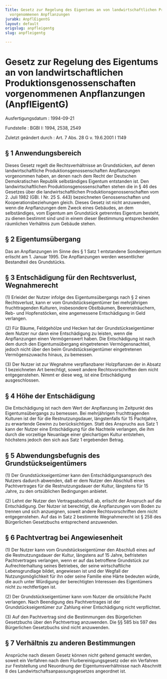 ```yaml
---
Title: Gesetz zur Regelung des Eigentums an von landwirtschaftlichen Produktionsgenossenschaften
  vorgenommenen Anpflanzungen
jurabk: AnpflEigentG
layout: default
origslug: anpfleigentg
slug: anpfleigentg

---
```


# Gesetz zur Regelung des Eigentums an von landwirtschaftlichen Produktionsgenossenschaften vorgenommenen Anpflanzungen (AnpflEigentG)

Ausfertigungsdatum
:   1994-09-21

Fundstelle
:   BGBl I: 1994, 2538, 2549

Zuletzt geändert durch
:   Art. 7 Abs. 28 G v. 19.6.2001 I 1149


## § 1 Anwendungsbereich

Dieses Gesetz regelt die Rechtsverhältnisse an Grundstücken, auf denen
landwirtschaftliche Produktionsgenossenschaften Anpflanzungen
vorgenommen haben, an denen nach dem Recht der Deutschen
Demokratischen Republik selbständiges Eigentum entstanden ist. Den
landwirtschaftlichen Produktionsgenossenschaften stehen die in § 46
des Gesetzes über die landwirtschaftlichen Produktionsgenossenschaften
vom 2. Juli 1982 (GBl. I Nr. 25 S. 443) bezeichneten Genossenschaften
und Kooperationsbeziehungen gleich. Dieses Gesetz ist nicht
anzuwenden, wenn die Anpflanzungen dem Zweck eines Gebäudes, an dem
selbständiges, vom Eigentum am Grundstück getrenntes Eigentum besteht,
zu dienen bestimmt sind und in einem dieser Bestimmung entsprechenden
räumlichen Verhältnis zum Gebäude stehen.


## § 2 Eigentumsübergang

Das an Anpflanzungen im Sinne des § 1 Satz 1 entstandene
Sondereigentum erlischt am 1. Januar 1995. Die Anpflanzungen werden
wesentlicher Bestandteil des Grundstücks.


## § 3 Entschädigung für den Rechtsverlust, Wegnahmerecht

(1) Erleidet der Nutzer infolge des Eigentumsübergangs nach § 2 einen
Rechtsverlust, kann er vom Grundstückseigentümer bei mehrjährigen
fruchttragenden Kulturen, insbesondere Obstbäumen, Beerensträuchern,
Reb- und Hopfenstöcken, eine angemessene Entschädigung in Geld
verlangen.

(2) Für Bäume, Feldgehölze und Hecken hat der Grundstückseigentümer
dem Nutzer nur dann eine Entschädigung zu leisten, wenn die
Anpflanzungen einen Vermögenswert haben. Die Entschädigung ist nach
dem durch den Eigentumsübergang eingetretenen Vermögensnachteil,
jedoch nicht über den beim Grundstückseigentümer eingetretenen
Vermögenszuwachs hinaus, zu bemessen.

(3) Der Nutzer ist zur Wegnahme verpflanzbarer Holzpflanzen der in
Absatz 1 bezeichneten Art berechtigt, soweit andere Rechtsvorschriften
dem nicht entgegenstehen. Nimmt er diese weg, ist eine Entschädigung
ausgeschlossen.


## § 4 Höhe der Entschädigung

Die Entschädigung ist nach dem Wert der Anpflanzung im Zeitpunkt des
Eigentumsübergangs zu bemessen. Bei mehrjährigen fruchttragenden
Kulturen ist der für die Restnutzungsdauer, längstenfalls für 15
Pachtjahre, zu erwartende Gewinn zu berücksichtigen. Statt des
Anspruchs aus Satz 1 kann der Nutzer eine Entschädigung für die
Nachteile verlangen, die ihm durch die vorzeitige Neuanlage einer
gleichartigen Kultur entstehen, höchstens jedoch den sich aus Satz 1
ergebenden Betrag.


## § 5 Abwendungsbefugnis des Grundstückseigentümers

(1) Der Grundstückseigentümer kann den Entschädigungsanspruch des
Nutzers dadurch abwenden, daß er dem Nutzer den Abschluß eines
Pachtvertrages für die Restnutzungsdauer der Kultur, längstens für 15
Jahre, zu den ortsüblichen Bedingungen anbietet.

(2) Lehnt der Nutzer den Vertragsabschluß ab, erlischt der Anspruch
auf die Entschädigung. Der Nutzer ist berechtigt, die Anpflanzungen
vom Boden zu trennen und sich anzueignen, soweit andere
Rechtsvorschriften dem nicht entgegenstehen. Auf das in Satz 2
bestimmte Wegnahmerecht ist § 258 des Bürgerlichen Gesetzbuchs
entsprechend anzuwenden.


## § 6 Pachtvertrag bei Angewiesenheit

(1) Der Nutzer kann vom Grundstückseigentümer den Abschluß eines auf
die Restnutzungsdauer der Kultur, längstens auf 15 Jahre, befristeten
Pachtvertrages verlangen, wenn er auf das betroffene Grundstück zur
Aufrechterhaltung seines Betriebes, der seine wirtschaftliche
Lebensgrundlage bildet, angewiesen ist und der Wegfall der
Nutzungsmöglichkeit für ihn oder seine Familie eine Härte bedeuten
würde, die auch unter Würdigung der berechtigten Interessen des
Eigentümers nicht zu rechtfertigen ist.

(2) Der Grundstückseigentümer kann vom Nutzer die ortsübliche Pacht
verlangen. Nach Beendigung des Pachtvertrages ist der
Grundstückseigentümer zur Zahlung einer Entschädigung nicht
verpflichtet.

(3) Auf den Pachtvertrag sind die Bestimmungen des Bürgerlichen
Gesetzbuchs über den Pachtvertrag anzuwenden. Die §§ 585 bis 597 des
Bürgerlichen Gesetzbuchs sind nicht anzuwenden.


## § 7 Verhältnis zu anderen Bestimmungen

Ansprüche nach diesem Gesetz können nicht geltend gemacht werden,
soweit ein Verfahren nach dem Flurbereinigungsgesetz oder ein
Verfahren zur Feststellung und Neuordnung der Eigentumsverhältnisse
nach Abschnitt 8 des Landwirtschaftsanpassungsgesetzes angeordnet ist.


